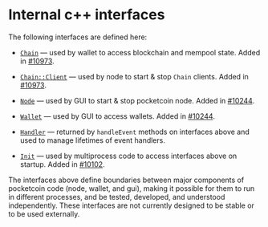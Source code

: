# Internal c++ interfaces

The following interfaces are defined here:

* [`Chain`](chain.h) — used by wallet to access blockchain and mempool state. Added in [#10973](https://github.com/pocketcoin/pocketcoin/pull/10973).

* [`Chain::Client`](chain.h) — used by node to start & stop `Chain` clients. Added in [#10973](https://github.com/pocketcoin/pocketcoin/pull/10973).

* [`Node`](node.h) — used by GUI to start & stop pocketcoin node. Added in [#10244](https://github.com/pocketcoin/pocketcoin/pull/10244).

* [`Wallet`](wallet.h) — used by GUI to access wallets. Added in [#10244](https://github.com/pocketcoin/pocketcoin/pull/10244).

* [`Handler`](handler.h) — returned by `handleEvent` methods on interfaces above and used to manage lifetimes of event handlers.

* [`Init`](init.h) — used by multiprocess code to access interfaces above on startup. Added in [#10102](https://github.com/pocketcoin/pocketcoin/pull/10102).

The interfaces above define boundaries between major components of pocketcoin code (node, wallet, and gui), making it possible for them to run in different processes, and be tested, developed, and understood independently. These interfaces are not currently designed to be stable or to be used externally.
